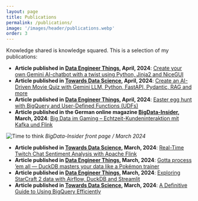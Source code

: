 ```yaml
---
layout: page
title: Publications
permalink: /publications/
image: '/images/header/publications.webp'
order: 3
---
```


Knowledge shared is knowledge squared. This is a selection of my publications:

* **Article published in [Data Engineer Things](https://blog.det.life/), April, 2024**: [Create your own Gemini AI-chatbot with a twist using Python, Jinja2 and NiceGUI](https://medium.com/data-engineer-things/create-your-own-gemini-ai-chatbot-with-a-twist-using-python-jinja2-and-nicegui-7d35ac981a63)
* **Article published in [Towards Data Science](https://towardsdatascience.com/), April, 2024**: [Create an AI-Driven Movie Quiz with Gemini LLM, Python, FastAPI, Pydantic, RAG and more](https://medium.com/towards-data-science/create-an-ai-driven-movie-quiz-with-gemini-llm-python-fastapi-pydantic-rag-and-more-e15322be4f66)
* **Article published in [Data Engineer Things](https://blog.det.life/), April, 2024**: [Easter egg hunt with BigQuery and User-Defined Functions (UDFs)
](https://medium.com/data-engineer-things/easter-egg-hunt-with-bigquery-and-user-defined-functions-udfs-c89b3e831823)
* **Article published in the German online magazine [BigData-Insider](https://www.bigdata-insider.de/), March, 2024**: [Big Data im Gaming – Echtzeit-Kundeninteraktion mit Kafka und Flink](https://www.bigdata-insider.de/big-data-im-gaming-echtzeit-kundeninteraktion-mit-kafka-und-flink-a-5f54958c1e1b6983adddaa16e3a59ae7/)

![Time to think]({{site.baseurl}}/images/bd-insider.webp)
*BigData-Insider front page / March 2024*

* **Article published in [Towards Data Science](https://towardsdatascience.com/), March, 2024**: [Real-Time Twitch Chat Sentiment Analysis with Apache Flink](https://medium.com/towards-data-science/real-time-twitch-chat-sentiment-analysis-with-apache-flink-e165ac1a8dcf)
* **Article published in [Data Engineer Things](https://blog.det.life/), March, 2024**: [Gotta process ’em all — DuckDB masters your data like a Pokémon trainer](https://medium.com/data-engineer-things/gotta-process-em-all-duckdb-masters-your-data-like-a-pok%C3%A9mon-trainer-051a38cbc5cd)
* **Article published in [Data Engineer Things](https://blog.det.life/), March, 2024**: [Exploring StarCraft 2 data with Airflow, DuckDB and Streamlit](https://blog.det.life/exploring-starcraft-2-data-with-airflow-duckdb-and-streamlit-7c0ad79f9ca6)
* **Article published in [Towards Data Science](https://towardsdatascience.com/), March, 2024**: [A Definitive Guide to Using BigQuery Efficiently](https://towardsdatascience.com/burn-data-rather-than-money-with-bigquery-the-definitive-guide-1b50a9fdf096)

